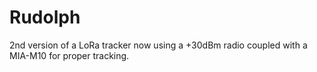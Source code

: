 # Rudolph
2nd version of a LoRa tracker now using a +30dBm radio coupled with a MIA-M10 for proper tracking.
